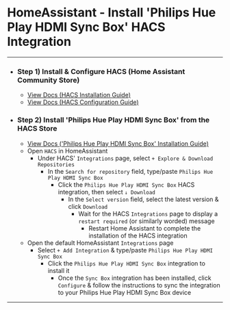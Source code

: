 
# HomeAssistant - Install 'Philips Hue Play HDMI Sync Box' HACS Integration

***

- ### Step 1) Install & Configure HACS (Home Assistant Community Store)
  - [View Docs (HACS Installation Guide)](https://hacs.xyz/docs/setup/download/)
  - [View Docs (HACS Configuration Guide)](https://hacs.xyz/docs/configuration/basic)
- ### Step 2) Install 'Philips Hue Play HDMI Sync Box' from the HACS Store
  - [View Docs ('Philips Hue Play HDMI Sync Box' Installation Guide)](https://github.com/mvdwetering/huesyncbox#hacs)
  - Open `HACS` in HomeAssistant
    - Under HACS' `Integrations` page, select `+ Explore & Download Repositories`
      - In the `Search for repository` field, type/paste `Philips Hue Play HDMI Sync Box`
        - Click the `Philips Hue Play HDMI Sync Box` HACS integration, then select `↓ Download`
          - In the `Select version` field, select the latest version & click `Download`
            - Wait for the HACS `Integrations` page to display a `restart required` (or similarly worded) message
              - Restart Home Assistant to complete the installation of the HACS integration
  - Open the default HomeAssistant `Integrations` page
    - Select `+ Add Integration` & type/paste `Philips Hue Play HDMI Sync Box`
      - Click the `Philips Hue Play HDMI Sync Box` integration to install it
        - Once the `Sync Box` integration has been installed, click `Configure` & follow the instructions to sync the integration to your Philips Hue Play HDMI Sync Box device

***


<!--
# ------------------------------------------------------------
#
# Citation(s)
#
#   github.com  |  "GitHub - mvdwetering/huesyncbox: Home Assistant integration for the Philips Hue Play HDMI Sync Box"  |  https://github.com/mvdwetering/huesyncbox#hacs
#
# ------------------------------------------------------------
-->